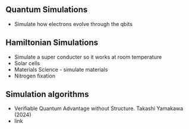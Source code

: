 ## Quantum Simulations

* Simulate how electrons evolve through the qbits 

## Hamiltonian Simulations

* Simulate a super conducter so it works at room temperature 
* Solar cells
* Materials Science - simulate materials
* Nitrogen fixation

## Simulation algorithms

* Verifiable Quantum Advantage without Structure. Takashi Yamakawa (2024)
* link 
